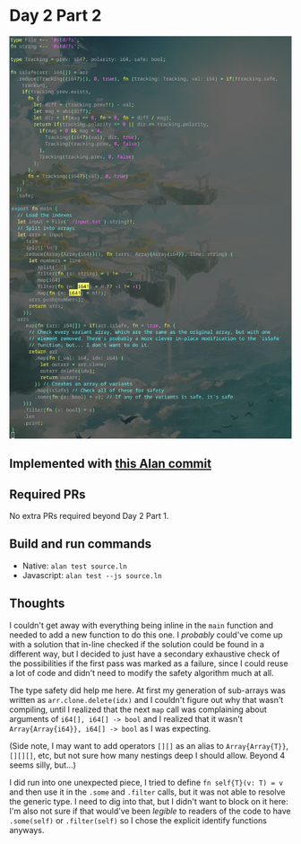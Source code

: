 # Day 2 Part 2

![Syntax Highlighted Source Code](./source.png)

## Implemented with [this Alan commit](https://github.com/alantech/alan/commit/6b6eb7a6943095dea58536ae88e59721e87c8020)

## Required PRs

No extra PRs required beyond Day 2 Part 1.

## Build and run commands

* Native: `alan test source.ln`
* Javascript: `alan test --js source.ln`

## Thoughts

I couldn't get away with everything being inline in the `main` function and needed to add a new function to do this one. I *probably* could've come up with a solution that in-line checked if the solution could be found in a different way, but I decided to just have a secondary exhaustive check of the possibilities if the first pass was marked as a failure, since I could reuse a lot of code and didn't need to modify the safety algorithm much at all.

The type safety did help me here. At first my generation of sub-arrays was written as `arr.clone.delete(idx)` and I couldn't figure out why that wasn't compiling, until I realized that the next `map` call was complaining about arguments of `i64[], i64[] -> bool` and I realized that it wasn't `Array{Array{i64}}, i64[] -> bool` as I was expecting.

(Side note, I may want to add operators `[][]` as an alias to `Array{Array{T}}`, `[][][]`, etc, but not sure how many nestings deep I should allow. Beyond 4 seems silly, but...)

I did run into one unexpected piece, I tried to define `fn self{T}(v: T) = v` and then use it in the `.some` and `.filter` calls, but it was not able to resolve the generic type. I need to dig into that, but I didn't want to block on it here: I'm also not sure if that would've been *legible* to readers of the code to have `.some(self)` or `.filter(self)` so I chose the explicit identify functions anyways.
